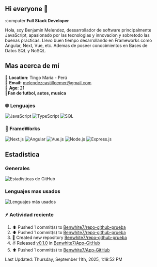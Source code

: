 ## Hi everyone 👋

:computer **Full Stack Developer**

Hola, soy Benjamin Melendez, dessarrollador de software principalmente JavaScript, apasionado por las tecnologias y innovacion y sobretodo las buenas practicas. Llevo buen tiempo desarrollando en Frameworks como Angular, Next, Vue, etc.
Ademas de poseer conocimientos en Bases de Datos SQL y NoSQL.

## Mas acerca de mí
📍 **Location:** Tingo Maria - Perú</br>
📧 **Email:** melendezcastilloemer@gmail.com</br>
👦 **Age:** 21 </br>
💖**Fan de futbol, autos, musica**

### 🌐 Lenguajes
![JavaScript](https://img.shields.io/badge/JavaScript-323330?style=for-the-badge&logo=javascript&logoColor=F7DF1E)
![TypeScript](https://img.shields.io/badge/TypeScript-007ACC?style=for-the-badge&logo=typescript&logoColor=white)
![SQL](https://img.shields.io/badge/SQL-336791?style=for-the-badge&logo=postgresql&logoColor=white)

### 🔨 FrameWorks 
![Next.js](https://img.shields.io/badge/Next.js-000000?style=for-the-badge&logo=nextdotjs&logoColor=white)
![Angular](https://img.shields.io/badge/Angular-DD0031?style=for-the-badge&logo=angular&logoColor=white)
![Vue.js](https://img.shields.io/badge/Vue.js-35495E?style=for-the-badge&logo=vuedotjs&logoColor=4FC08D)
![Node.js](https://img.shields.io/badge/Node.js-339933?style=for-the-badge&logo=nodedotjs&logoColor=white)
![Express.js](https://img.shields.io/badge/Express.js-000000?style=for-the-badge&logo=express&logoColor=white)

## Estadistica
### Generales
![Estadísticas de GitHub](https://github-readme-stats.vercel.app/api?username=BenWhite7&show_icons=true&theme=tokyonight)
### Lenguajes mas usados
![Lenguajes más usados](https://github-readme-stats.vercel.app/api/top-langs/?username=BenWhite7&layout=compact&theme=tokyonight)

### :zap: Actividad reciente
<!--RECENT_ACTIVITY:start-->
1. ⬆️ Pushed 1 commit(s) to [Benwhite7/repo-github-prueba](https://github.com/Benwhite7/repo-github-prueba)<br>
2. ⬆️ Pushed 1 commit(s) to [Benwhite7/repo-github-prueba](https://github.com/Benwhite7/repo-github-prueba)<br>
3. 📔 Created new repository [Benwhite7/repo-github-prueba](https://github.com/Benwhite7/repo-github-prueba)<br>
4. ✌️ Released [v0.1.0](https://github.com/Benwhite7/App-GitHub/releases/tag/V0.1.0) in [Benwhite7/App-GitHub](https://github.com/Benwhite7/App-GitHub)<br>
5. ⬆️ Pushed 1 commit(s) to [Benwhite7/App-GitHub](https://github.com/Benwhite7/App-GitHub)<br>
<!--RECENT_ACTIVITY:end-->
<!--RECENT_ACTIVITY:last_update-->
Last Updated: Thursday, September 11th, 2025, 1:19:52 PM
<!--RECENT_ACTIVITY:last_update_end-->
